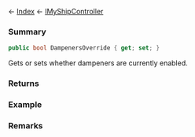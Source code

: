 ← [Index](Api-Index) ← [IMyShipController](Sandbox.ModAPI.Ingame.IMyShipController)

### Summary

```csharp
public bool DampenersOverride { get; set; }
```

Gets or sets whether dampeners are currently enabled.

### Returns

### Example

### Remarks

